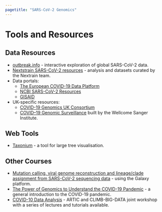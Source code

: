 ```yaml
---
pagetitle: "SARS-CoV-2 Genomics"
---
```


# Tools and Resources 

## Data Resources

- [outbreak.info](https://outbreak.info/) - interactive exploration of global SARS-CoV-2 data.
- [Nextstrain SARS-CoV-2 resources](https://nextstrain.org/sars-cov-2/) - analysis and datasets curated by the Nextrain team.
- Data portals:
  - [The European COVID-19 Data Platform](https://www.covid19dataportal.org/)
  - [NCBI SARS-CoV-2 Resources](https://www.ncbi.nlm.nih.gov/sars-cov-2/)
  - [GISAID](https://www.gisaid.org/)
- UK-specific resources:
  - [COVID-19 Genomics UK Consortium](https://www.cogconsortium.uk/tools-analysis/public-data-analysis-2/)
  - [COVID–19 Genomic Surveillance](https://covid19.sanger.ac.uk) built by the Wellcome Sanger Institute. 

## Web Tools

- [Taxonium](https://cov2tree.org/) - a tool for large tree visualisation.

## Other Courses

- [Mutation calling, viral genome reconstruction and lineage/clade assignment from SARS-CoV-2 sequencing data](https://training.galaxyproject.org/training-material/topics/variant-analysis/tutorials/sars-cov-2-variant-discovery/tutorial.html) - using the Galaxy platform.
- [The Power of Genomics to Understand the COVID-19 Pandemic](https://www.futurelearn.com/courses/genomics-covid-19) - a general introduction to the COVID-19 pandemic.
- [COVID-10 Data Analysis](https://www.climb.ac.uk/artic-and-climb-big-data-joint-workshop/) - ARTIC and CLIMB-BIG-DATA joint workshop with a series of lectures and tutorials available.
